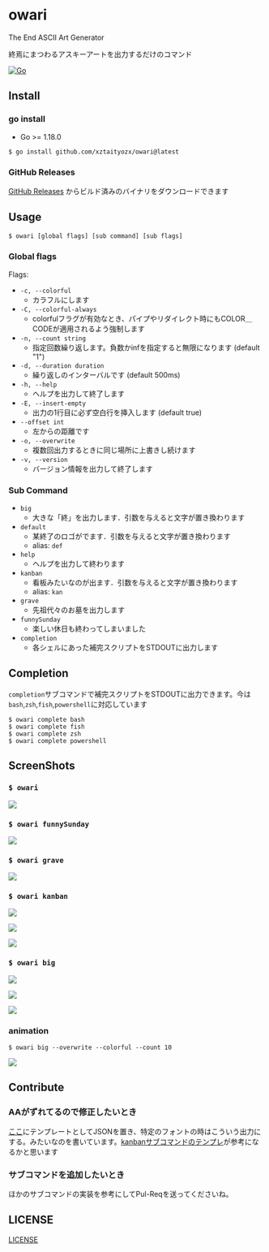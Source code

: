 # owari

The End ASCII Art Generator

終焉にまつわるアスキーアートを出力するだけのコマンド

[![Go](https://github.com/xztaityozx/owari/actions/workflows/go.yml/badge.svg)](https://github.com/xztaityozx/owari/actions/workflows/go.yml)

## Install
### go install
 
- Go >= 1.18.0

```sh
$ go install github.com/xztaityozx/owari@latest
```

### GitHub Releases
[GitHub Releases](https://github.com/xztaityozx/owari/releases) からビルド済みのバイナリをダウンロードできます

## Usage

```sh
$ owari [global flags] [sub command] [sub flags]
```

### Global flags
Flags:

- `-c, --colorful`            
  - カラフルにします
- `-C, --colorful-always`     
  - colorfulフラグが有効なとき、パイプやリダイレクト時にもCOLOR＿CODEが適用されるよう強制します
- `-n, --count string`        
  - 指定回数繰り返します。負数かinfを指定すると無限になります (default "1")
- `-d, --duration duration`   
  - 繰り返しのインターバルです (default 500ms)
- `-h, --help`                
  - ヘルプを出力して終了します
- `-E, --insert-empty`        
  - 出力の1行目に必ず空白行を挿入します (default true)
- `--offset int`              
  - 左からの距離です
- `-o, --overwrite`           
  - 複数回出力するときに同じ場所に上書きし続けます
- `-v, --version`             
  - バージョン情報を出力して終了します


### Sub Command
- `big`
    - 大きな「終」を出力します．引数を与えると文字が置き換わります
- `default`
    - 某終了のロゴがでます．引数を与えると文字が置き換わります
    - alias: `def`
- `help`
    - ヘルプを出力して終わります
- `kanban`
    - 看板みたいなのが出ます．引数を与えると文字が置き換わります
    - alias: `kan`
- `grave`
    - 先祖代々のお墓を出力します
- `funnySunday`
    - 楽しい休日も終わってしまいました
- `completion`
    - 各シェルにあった補完スクリプトをSTDOUTに出力します

## Completion
`completion`サブコマンドで補完スクリプトをSTDOUTに出力できます。今は`bash`,`zsh`,`fish`,`powershell`に対応しています

```shell
$ owari complete bash
$ owari complete fish
$ owari complete zsh
$ owari complete powershell
```

## ScreenShots
### `$ owari`
![](./img/owari-default.png)

### `$ owari funnySunday`
![](./img/funnySunday.png)

### `$ owari grave`
![](./img/grave.png)

### `$ owari kanban`
![](./img/kanban1.png)

![](./img/kanban2.png)

![](./img/kanban3.png)

### `$ owari big`
![](./img/big.PNG)

![](./img/big2.PNG)

![](./img/big3.PNG)

### animation
```shell
$ owari big --overwrite --colorful --count 10
```

![](./img/big-anim.gif)

## Contribute
### AAがずれてるので修正したいとき
[ここ](./aa/arts/raw)にテンプレートとしてJSONを置き、特定のフォントの時はこういう出力にする。みたいなのを書いています。[kanbanサブコマンドのテンプレ](./aa/arts/raw/kanban.json)が参考になるかと思います

### サブコマンドを追加したいとき
ほかのサブコマンドの実装を参考にしてPul-Reqを送ってくださいね。

## LICENSE
[LICENSE](./LICENSE)
